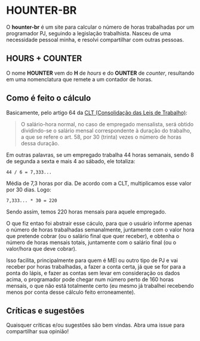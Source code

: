 # HOUNTER-BR

O **hounter-br** é um site para calcular o número de horas trabalhadas por um
programador PJ, seguindo a legislação trabalhista. Nasceu de uma necessidade
pessoal minha, e resolvi compartilhar com outras pessoas.

## **H**OURS + C**OUNTER**

O nome **HOUNTER** vem do **H** de *hours* e do **OUNTER** de *counter*, resultando
em uma nomenclatura que remete a um contador de horas.

## Como é feito o cálculo

Basicamente, pelo artigo 64 da [CLT (Consolidação das Leis de Trabalho)](http://www.planalto.gov.br/ccivil_03/Decreto-Lei/Del5452.htm):

> O salário-hora normal, no caso de empregado mensalista, será obtido dividindo-se o salário mensal correspondente à duração do trabalho, a que se refere o art. 58, por 30 (trinta) vezes o número de horas dessa duração.

Em outras palavras, se um empregado trabalha 44 horas semanais, sendo 8 de segunda a 
sexta e mais 4 ao sábado, ele totaliza:

    44 / 6 = 7,333...

Média de 7,3 horas por dia. De acordo com a CLT, multiplicamos esse valor por 30 dias. Logo:

    7,333... * 30 = 220

Sendo assim, temos 220 horas mensais para aquele empregado.

O que fiz entao foi abstrair esse cáculo, para que o usuário informe apenas o número de horas trabalhadas semanalmente, juntamente com o valor hora que pretende cobrar (ou o salário final que quer receber), e obtenha o número de horas mensais totais, juntamente com o salário final (ou o valor/hora que deve cobrar).

Isso facilita, principalmente para quem é MEI ou outro tipo de PJ
e vai receber por horas trabalhadas, a fazer a conta certa, já que se for para a ponta do lápis, e fazer as contas sem levar em consideração os dados acima, o programador pode
chegar num número perto de 160 horas mensais, o que não está totalmente certo (eu mesmo já trabalhei recebendo menos por conta desse cálculo feito erroneamente).

## Críticas e sugestões

Quaisquer críticas e/ou sugestões são bem vindas. Abra uma issue para compartilhar sua opinião!